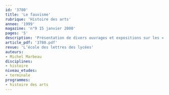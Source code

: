 ```yaml
---
id: '3780'
title: 'Le fauvisme'
rubrique: 'Histoire des arts'
annee: '1999'
magazine: 'n°9 15 janvier 2000'
pages: '5'
description: 'Présentation de divers ouvrages et expositions sur les « fauves »…'
article_pdf: '3780.pdf'
revue: 'L’école des lettres des lycées'
auteurs:
- Michel Marbeau
disciplines:
- histoire
niveau_etudes:
- terminale
programmes:
- histoire des arts
---
```

